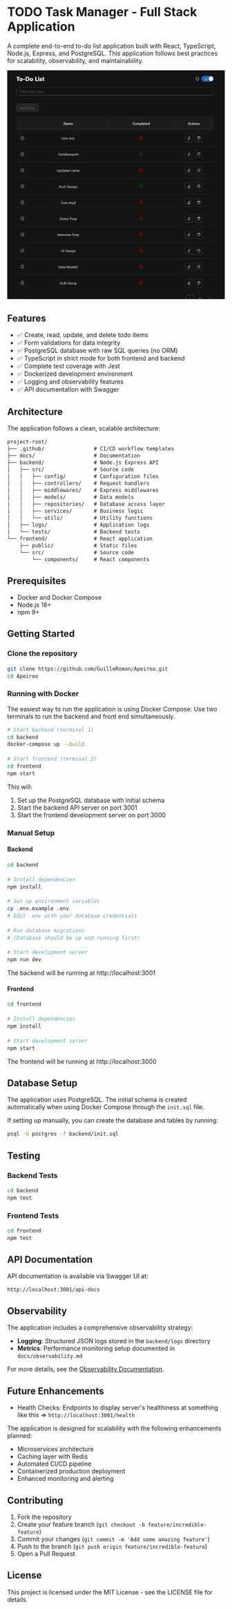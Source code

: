 # TODO Task Manager - Full Stack Application

A complete end-to-end to-do list application built with React, TypeScript, Node.js, Express, and PostgreSQL. This application follows best practices for scalability, observability, and maintainability.

![alt text](image.png)

## Features

- ✅ Create, read, update, and delete todo items
- ✅ Form validations for data integrity
- ✅ PostgreSQL database with raw SQL queries (no ORM)
- ✅ TypeScript in strict mode for both frontend and backend
- ✅ Complete test coverage with Jest
- ✅ Dockerized development environment
- ✅ Logging and observability features
- ✅ API documentation with Swagger

## Architecture

The application follows a clean, scalable architecture:

```
project-root/
├── .github/                # CI/CD workflow templates
├── docs/                   # Documentation
├── backend/                # Node.js Express API
│   ├── src/                # Source code
│   │   ├── config/         # Configuration files
│   │   ├── controllers/    # Request handlers
│   │   ├── middlewares/    # Express middlewares
│   │   ├── models/         # Data models
│   │   ├── repositories/   # Database access layer
│   │   ├── services/       # Business logic
│   │   └── utils/          # Utility functions
│   ├── logs/               # Application logs
│   └── tests/              # Backend tests
└── frontend/               # React application
    ├── public/             # Static files
    └── src/                # Source code
        └── components/     # React components
```

## Prerequisites

- Docker and Docker Compose
- Node.js 18+
- npm 9+

## Getting Started

### Clone the repository

```bash
git clone https://github.com/GuilleRoman/Apeiroo.git
cd Apeiroo
```

### Running with Docker

The easiest way to run the application is using Docker Compose:
Use two terminals to run the backend and front end simultaneously.
```bash
# Start backend (terminal 1)
cd backend
docker-compose up --build 

# Start frontend (terminal 2)
cd frontend
npm start
```

This will:
1. Set up the PostgreSQL database with initial schema
2. Start the backend API server on port 3001
3. Start the frontend development server on port 3000

### Manual Setup

#### Backend

```bash
cd backend

# Install dependencies
npm install

# Set up environment variables
cp .env.example .env
# Edit .env with your database credentials

# Run database migrations
# (Database should be up and running first)

# Start development server
npm run dev
```

The backend will be running at http://localhost:3001

#### Frontend

```bash
cd frontend

# Install dependencies
npm install

# Start development server
npm start
```

The frontend will be running at http://localhost:3000

## Database Setup

The application uses PostgreSQL. The initial schema is created automatically when using Docker Compose through the `init.sql` file.

If setting up manually, you can create the database and tables by running:

```bash
psql -U postgres -f backend/init.sql
```

## Testing

### Backend Tests

```bash
cd backend
npm test
```

### Frontend Tests

```bash
cd frontend
npm test
```

## API Documentation

API documentation is available via Swagger UI at:

```
http://localhost:3001/api-docs
```

## Observability

The application includes a comprehensive observability strategy:

- **Logging**: Structured JSON logs stored in the `backend/logs` directory
- **Metrics**: Performance monitoring setup documented in `docs/observability.md`


For more details, see the [Observability Documentation](./docs/observability.md).

## Future Enhancements

- Health Checks: Endpoints to display server's healthiness at something like this =>  `http://localhost:3001/health`

The application is designed for scalability with the following enhancements planned:

- Microservices architecture
- Caching layer with Redis
- Automated CI/CD pipeline
- Containerized production deployment
- Enhanced monitoring and alerting

## Contributing

1. Fork the repository
2. Create your feature branch (`git checkout -b feature/incredible-feature`)
3. Commit your changes (`git commit -m 'Add some amazing feature'`)
4. Push to the branch (`git push origin feature/incredible-feature`)
5. Open a Pull Request

## License

This project is licensed under the MIT License - see the LICENSE file for details.